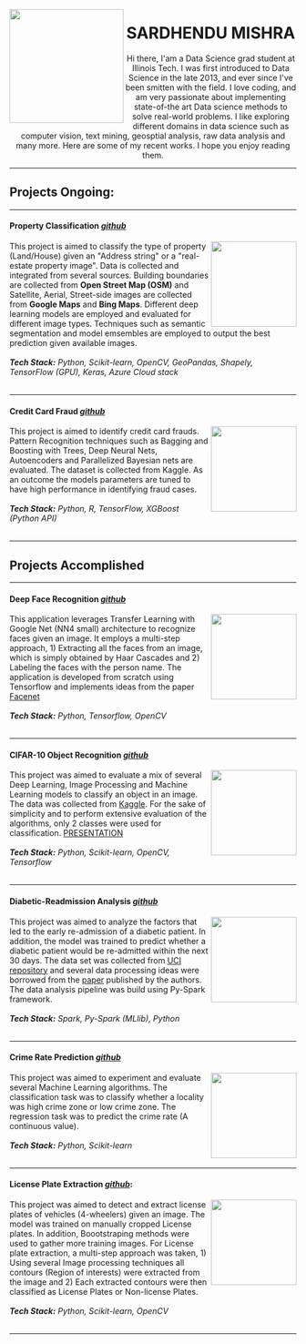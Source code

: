 <img align="left" width="200" height="200" src="https://lh3.googleusercontent
.com/7tIQ9fjR7_a0DC4zqxlMXB_kMOqreZdeYDn9JYGiurZPK0nqD3XHDsU4-yXzt1wJMKFW1644QE-abBaD96ll3xpK9PaSWJqMYjEfsPdomxoEFQ1N54pxiZUpq-nF5tFagdMQLNgZi7Lo7Mfmko2e1YNZJ1_BpwPEb2bf0Lhi9rzT24tr3ThlzWUkKr9OFvbS78WTGebjQmCJfc9IJOLFta51kzb_zmvh6lwTIzQH19njSwsTsfgwv_2i2ttKt9rfksmi4nZrn_cMJaD3I_WVFJf4doMh3_cszdXElwJEdG0uuWlu9iSql3NBUy5BZFr2ZBBHgFBHBRdFLydAk3ZGz0gGMpK1dNtoxRvKXq0fxVdXXkdg80OPnLzFqR0M79FaeeWfe5oXXGGRhmBAyspD53fFBzg4xkBAcHznnemJXxIecrkpj2Ym-NA20hBBZbFMkJP6lSMRRJqvQdJbDVc6Ldkf9P47WNjf3Gs98__W78UUt3m8GmJO8RreMasfO-rjOnuf2PBkiNnAQNyno5QLutQNagA41KBcDiPb4DDPdcndIj-FpF_IrJfbysxAT6wC1tkzd22WIuSOHrLsOkkIcfs4WZ_QXU9CfLp5_4gc8Und_TrVkba4gXbbdKTUJl05kkXrlfA8w134SYg0G6us8Ys0ieQarN_J=s400-no">

<center> <h1> SARDHENDU MISHRA </h1> </center>

<center> Hi there, I'am a Data Science grad student at Illinois Tech. I was first introduced to Data Science in the late 2013, and ever since I've been smitten with the field. I love coding, and am very passionate about implementing state-of-the art Data science methods to solve real-world problems. I like exploring different domains in data science such as computer vision, text mining, 
geosptial analysis, raw data analysis and many more. Here are some of my recent works. I hope you enjoy 
reading them.</center> 

------------------

<h2> Projects Ongoing: </h2>

-----------------


#### Property Classification [*github*](https://github.com/Sardhendu/PropertyClassification)
<div id="wrapper">
    <div class="twoColumn">
        <img align="right" width="150" height="150" src="https://lh3.googleusercontent.com/EP9rVOOBzdv2HSzPlkKwa_ez-MZdG-if66lbs888JO_NDtt89FbBSkCKvfyGC8rNtaDX6Vd5lMApr6_9jniueN-jQdfWxAb5eyJb_GmScKR5VqK_SvxJLVF4Caar6ZnGws-eBRMcpxY4A_zmgf0pu-0psVBFG81gyBzvh-wzIZPBNGTtwYliJaoIuucGuNXW-Bpyr17yb5XHFscEoSyr2TZP2OYjef3Y2BFrbDG54tjg3utfFE6JwnxRcJONT1yLr2Ex2nIKThdQKKSChEdqG9uiEltTFUZyVmgdXgoj6iCAFFsnS-8JZYlpECA6aYqGT3pFtgrwoesOCQsbHC_eOSy9dhigKvuBWVXtraoddtwHDb2ZyehjrQlJBkzuG8ariWJd9K6pUSWPyH48ecqX0pnLt7LI2RIdvX2u6po5NJZT_5I3-4sXtsbc9GFj0PN6zPaQH7d7A8fKZrw4qpqRFTnV-ooaGUivx3ekZ2oH20M2EFMQFw5sCqIvja2EjcotbO0coh2pJWujmqPyMZcnEz8opbBnh2D7yPlCGeys0ns8jFvVe48HdCfi0CeuLNEIL7K2N45E0DcCjWkjWRJr18tsspn4sUmGWfzdNdA=w432-h316-no">
    </div>
    <div class="twoColumn">
         <p>
            This project is aimed to classify the type of property (Land/House) given an "Address string" or a "real-estate property image". Data is collected and integrated from several sources. Building boundaries are collected from <b>Open Street Map (OSM)</b> and Satellite, Aerial, Street-side images are collected from <b>Google Maps</b> and <b>Bing Maps</b>. Different deep learning models are employed and evaluated for different image types. Techniques such as semantic segmentation and model emsembles are employed to output the best prediction given available images.
            <br><br><i><b>Tech Stack:</b> Python, Scikit-learn, OpenCV, GeoPandas, Shapely, TensorFlow (GPU), Keras, Azure Cloud stack</i><br><br>
         </p>
    </div>
</div>


-----------

#### Credit Card Fraud [*github*](https://github.com/Sardhendu/Data-Science-Projects/tree/master/CreditCardFraudDetection)
<div id="wrapper">
    <div class="twoColumn">
        <img align="right" width="150" height="150" src="https://lh3.googleusercontent.com/RQPK_BbSR8QM5upN7-wMUL_wXGdwoNaph0Hy7DAAMIVmP-9r1blN_G5YtAh7epmkc8fkvmf_CMYQx1TzHARivoA71BPk9aka3yaplGrKrMRHByHISDrx-2nAxf0UYHv6xMNMyHP4KyAluKKANTdPLaAjO-HfsAKJHxd1MLAulT81KfkiFayDyDtgeLW6mPQbNxBQ7jolwsww4yMM9NUMt_9uwN8MFkD-LoONlvtOTCwehozRWmuR0yY1VYLB2_CDHkhVyBGEeOOlKuus6_CozQbaKuo3DHwp0fl4AyhOIEqCbH74xR0pylmJI4tyG4NQkjO5ynegt86gi9seeFWR49Ui5UIbZ0ZRqOJaRHh0LbCeotHK6PHJGYsXvXBEWo7-YJD-wm5k98Tm9NqlRC4wGkZON9IhB0cZoyEy5iIXJu_xE0Tbi-kiM1mlJK6rDAbUhUW7GOkIvaTZKtKYm-M8mV2cKf4S-7BT_-Y3Q3gvZ3bQ0vDZlLRzpqMqfuUPxPxrPUspkdJLwZi2udzJGnEPILpZEe2FThe_xCN2cnLh1m3UOszRljnlg4TAu1KTSjixpEra1AlXaRILi3ZzieMja4iB3EonDcaVXyjjzXc=w620-h388-no">
    </div>
    <div class="twoColumn">
         <p>
            This project is aimed to identify credit card frauds. Pattern Recognition techniques such as Bagging and Boosting with Trees, Deep Neural Nets, Autoencoders and Parallelized Bayesian nets are evaluated. The dataset is collected from Kaggle. As an outcome the models parameters are tuned to have high performance in identifying fraud cases.
            <br><br><i><b>Tech Stack:</b> Python, R, TensorFlow, XGBoost (Python API) </i><br><br>
         </p>
    </div>
</div>

--------------------------

<h2> Projects Accomplished </h2>

-------------------------

#### Deep Face Recognition [*github*](https://github.com/Sardhendu/DeepFaceRecognition)

<div id="wrapper">
    <div class="twoColumn">
        <img align="right" width="150" height="150" src="https://lh3.googleusercontent.com/9SDYTrrO3CyKmHXEFkbbIJQP9i_FOmMaiDW7zGtL0684I7LmbkxbRyajhgFCvCod47DQuZLb224pIphR0hxRjzUpu1k6uxmy_V4c_HZBMDhvGb2_trJCXvjpWpfSs94hE5KteyKRsMRKNm3vFWics69JcMRv0jTssBF14hCi0-QP4xFv4PMXRMRwRd63FF_GZ7V3HlMWiYVPU04QNJOew-z-qK88uzzFJJl5mbJSB0YXkA24k7wGiIMkDhVotFwDlHfeWWHl_xoAKzdq68fqAPbLiY3-jQgGAUGaI9VTQ64mJybzJiPWu2Ff5u3IPbP2UTGcz9Tpsw5k6KeTiRF1vJm1i_J4f8Ry8irSNQ19XJ8huRSfMomtXdjEO_ZfNLOtkSSar5AkyB0OmjeCpU9u3ctqAgqBNW9EQlyB7rYxPvQE5lJfWTdcilFO2Svv7pvwjbpvBJ5XJYnx4xHN5iFsuOtPmbnRk5JqEgvvrkvIan2EWFQSPG4zG1QxjV0xUk_2SS2MKOHqDu-2fay09cVT8QzGo1GbwSrYCdJREc-Kb9NhxqBvOh0Dqtva0HPClprCdeLYcwh2_1HPGJKMRqfP03Fj-jdeoG2FpjY5X50=w454-h378-no">
    </div>
    <div class="twoColumn">
         <p>
            This application leverages Transfer Learning with Google Net (NN4 small) architecture to recognize faces given an image. It employs a multi-step approach, 1) Extracting all the faces from an image, which is simply obtained by Haar Cascades and 2) Labeling the faces with the person name. The application is developed from scratch using Tensorflow and implements ideas from the paper <a href="https://arxiv.org/pdf/1503.03832.pdf">Facenet</a><br><br><i><b>Tech Stack:</b> Python, 
            Tensorflow, OpenCV</i><br><br>
         </p>
    </div>
</div>

-----------------

#### CIFAR-10 Object Recognition [*github*](https://github.com/Sardhendu/CIFAR10-Object-Recognition)

<div id="wrapper">
    <div class="twoColumn">
        <img align="right" width="150" height="150" src="https://lh3.googleusercontent.com/dkdXTc2gJPAg4cScsC1jzZqpwi5lHp_cRsHSitDE788xBpll6KxpfH34GTSjC2zc_e-tNIKegKDKUVwY-f21NqlOcPOx9wIXG23UymVdgouwz2RLL5y8zmxwyYw-r03JPZxszOtq2s56fcZ-cYHFLnJwemUkGg0JIB81zNMuThnN-IB9XjAW0orDr_K1AVRbScnO8HocrsO8vD5-XDtpyl00_Nx01hWhh9azKCQsHnfR7T8dk6FJ2daLs9_jXPdUGr_SrBf6y3whBjAAwkzaGoLfNjXrp8QgSh2pIu1zF6_4NfahMKK2t_ADMTxLXlKiOkEtRZyXI3-JqSiLYH_6yXV6fXQEg1vf_S99e7OEAqKbznLkFxoayfAhKJCfAfW-oDdqNNNvHpx3_R2ljcF4Mn8X00fkulGmq53YGTfHbe6eX-JhOWtx0yti5V_NklLz6ChIoPAbrpfCApdnvcau8FN0V9NTEw9nX83eDcCf8mKmCHhAn0dOQInE22E7PWBqZCWvGeG1blMSmZ8afDZMhv9RlbPBRg1OnTHen8TfPHK07tbAi7SI7dHBDGMW7LnaXPFvFF1-Qff994qF7KVrB3smxE_FxZJ-hIE6d_s=w363-h366-no">
    </div>
    <div class="twoColumn">
         <p>
            This project was aimed to evaluate a mix of several Deep Learning, Image Processing and Machine Learning models to classify an object in an image. The data was collected from <a href="https://www.kaggle.com/c/cifar-10">Kaggle</a>. For the sake of simplicity and to perform extensive evaluation of the algorithms, only 2 classes were used for classification. <a href="https://github.com/Sardhendu/CIFAR10-Object-Recognition/blob/master/Project-Presentation.pdf">PRESENTATION</a><br><br><i><b>Tech Stack:</b> Python, Scikit-learn, OpenCV, Tensorflow</i><br><br>
         </p>
    </div>
</div>

-----------

#### Diabetic-Readmission Analysis [*github*](https://github.com/Sardhendu/Data-Science-Projects/blob/master/Diabetic-Readmission/DiabeticReadmission-Spark.ipynb)

<div id="wrapper">
    <div class="twoColumn">
        <img align="right" width="150" height="150" src="https://lh3.googleusercontent.com/8SqgqRc2oWHAazKW6_gXb6Yy-YiiS2WJWEVH6ePcv5HBaGK86HOPQWRotcAS3eh3g_UioyTYgqWTR0TYs6AAmY2BEek6ns0yVBfXqJw5qT9wMvhRcJf0MHvHfOvuatHMnIltWFpropW0cjHC6_4yhfiM-rRhYuRFrR-oPcn7sf3_qdloVT53yUjsDYyG2RMJ9FSXGQrocMt3sf9qlQrrBTMnyhqur3RRez_DkH_yaF4il5qdUoQLMKuO4A-TxnJJDlRG4knqw42X0wcT6OQrsV0PyYeYNu1N99I2p5SVbeHjZEgI1LzRxE4PZqpB6TUoqdzkBp_bqEhCAerRhyo-KiF-XgLVAZPm0WALV4erutduyA-Wr8Tj8wtN6TWAudOOYBzoGzUAp7nXiwBS9E6rmEK5lflxCvWUSaDVR3KozC_Pey0zxeVoeXzCDeBhRJ6dDwXKlX8weJ9Xo_rIik1qAae_Dg8556R9IDYEcs46tXs5MI9bdpqGpNk8iMdUwinb9f2OcI6XIZuidpuWqvvwPdBfdO9e6kOCoDi86PR9MEhwKfvKmPa_gxE3Qy9ypG-t7SGVXLWIoHRob1dPBRcBBhLBgBg5cH0KYIUUs8I=w300-h200-no">
    </div>
    <div class="twoColumn">
         <p>
            This project was aimed to analyze the factors that led to the early re-admission of a diabetic patient. In addition, the model was trained to predict whether a diabetic patient would be re-admitted within the next 30 days. The data set was collected from <a href="https://archive.ics.uci.edu/ml/index.php">UCI repository</a> and several data processing ideas were borrowed from the <a href="https://www.hindawi.com/journals/bmri/2014/781670/">paper</a> published by the authors. The data analysis pipeline was build using Py-Spark framework. <br><i><br><b>Tech Stack:</b> Spark, Py-Spark (MLlib), Python</i><br><br>
         </p>
    </div>
</div>


-------------

#### Crime Rate Prediction [*github*](https://github.com/Sardhendu/Data-Science-Projects/blob/master/Crime-Prediction/crimePrediction.ipynb)

<div id="wrapper">
    <div class="twoColumn">
        <img align="right" width="150" height="150" src="https://lh3.googleusercontent.com/6xUpB8xYVV7E-opsMaN3t88k87DJbqRD2KEgTMuA2qPuP_glH5DR1gf0rwK8qHYHrI9GKI84lr-R9wi_OE4ueZ6M14AZ2J87N71eX5HDOgWzFvrb872oLOcMu3DbjOvPnI7cMVe5AoMErTRiFDZ6KIWWQ2Ta9QZmjVw42nGUO5-6pSQuiToVDlAT0tNvxHADNenhFsB_T1tMkvZJ5ebPGzllE1DsK2v0VgMNgpg4AfqeknabIT2ITOc4IyJbtM2LbW7xE33C8XT9ib9z8e4WCMTFwH2qP7Bw8adyHsZK0t2U5AmaTQjI5FWC1SMJIxf-HoEEXu9CCqIYL8yuKUwe_wJIMKvsz1FGNj5eNB8Gs8bxefZfr8M6Zs82VFYMDefnHf7R-5HWxvtcX6APBBLibLBnmmxVHn-cWGBDNUpK7IyHwcLYlGReR86PMIKiE79dP1MTlI1dxqRP2HHtQz1DNDEdCjJyEVolCBANXkMFTLHaDK4eqsrZ-EY3P8crlueXBh9zX0iW-zGL0QKE80dJGWkpcnnBFrAetx8S7-oQoEVvfABGWzj_t_c0U3zW-Pr7zfW1W6wS888P7VFajbGfgyNt4dZRYpLEbiFCo7U=w312-h234-no">
    </div>
    <div class="twoColumn">
         <p>
            This project was aimed to experiment and evaluate several Machine Learning algorithms. The classification task was to classify whether a locality was high crime zone or low crime zone. The regression task was to predict the crime rate (A continuous value). <br><br><i><b>Tech Stack:</b> Python, Scikit-learn</i><br><br>
         </p>
    </div>
</div>

--------------

#### License Plate Extraction [*github*](https://github.com/Sardhendu/License-Plate-Detection):
<div id="wrapper">
    <div class="twoColumn">
        <img align="right" width="150" height="150" src="https://lh3.googleusercontent.com/YsbuLtDMoFguW0Ya4CSuhwWDzUkYVrQw-ARlTN1JgEXHHbRzI8zIeTQ-KJjf_bA6DQ91L4xlzvDyqwqgByCvKyJoN2e3iHRcKDc7O6FVqNToWHiC1fq0GjtP3tkBVIDaIaQt5iqdbkF94q-zI9meBlLFbjbMELiRV32-WI-x_MfKjPjYfJmTa3vLflHb85Sw5RKipKdP3rcdrh_6AMplOkc_mMx7QL-_Hpl3iVbVznYK5IdwPTAK8RqsL9Pf-stUDeCDYgGgx34xBpT7XCgvhcUjAChwzIY8xyEvwpuJu32xk6tFHg_NfN-4qjMD-USnKFg3GBeb5dk4yK2rr1vzIQ2kp1WlyOzuHo5R9W5Fl7fNE3IiH4NzKVYvUTl2GSvHY-XGdwyUEERbL6mjJ16HFBc3cj1bYS2yJ2OeC6RdZ8e6jCvWejCkPjC7YVbII1jHAEWZK2sc5HLav23GKpU32occ0eNKl1VMvRq6mACoC9ZlXGpjZjAkrlWZqgON2pPhqNYFw2tYmICdaBab2HN3oR_JyspdN74z7VBIHarft7UtSkFFsmL74xyblhwRT_PZUTzXazt46YI2ucMENH7UGyggYIjDdZYhzI8ILNk=w358-h278-no">
    </div>
    <div class="twoColumn">
         <p>
            This project was aimed to detect and extract license plates of vehicles (4-wheelers) given an image. The model was trained on manually cropped License plates. In addition, Boootstraping methods were used to gather more training images. For License plate extraction, a multi-step approach was taken, 1) Using several Image processing techniques all contours (Region of interests) were extracted from the image and 2) Each extracted contours were then classified as License Plates or Non-license Plates. <br><br><i><b>Tech Stack:</b> Python, Scikit-learn, OpenCV</i><br><br>
         </p>
    </div>
</div>

-----------------


